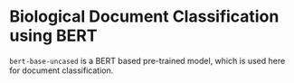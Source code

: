 # Biological Document Classification using BERT
`bert-base-uncased` is a BERT based pre-trained model, which is used here for document classification.
